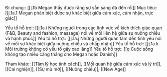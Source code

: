 Đi chung:: [[j.1b Megan thấy được rằng sự sẵn sàng đã đến rồi]]
Mục tiêu:: [[j.1a.1 Megan phân biệt được sự khác biệt giữa cảm xúc, cảm nhận, trực giác]]

Yếu tố hỗ trợ:: [[j.1a.i Những người trong các lĩnh vực về kích thích giác quan (F&B, Beauty and fashion, massage) nói về mối liên hệ giữa sự nuông chiều và hạnh phúc]]
Yếu tố hỗ trợ:: [[j.1a.j Những người quan tâm đến tình yêu nói về mối sự khác biệt giữa nuông chiều và chấp nhận]]
Yếu tố hỗ trợ:: [[j.1a.k Môi trường không có yếu tố gây xao lãng]]
Yếu tố hỗ trợ:: [[q Cuộc sống không tạo nhiều căng thẳng cho Megan hoặc Danish]]

Tham khảo:: [[Tâm lý học tính cách]], [[Mối quan hệ giữa cảm xúc và lý trí]], [[Cai nghiện]], [[Sự mù mờ]], [[Nuông chiều]], [[New Age]]